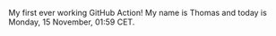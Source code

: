 My first ever working GitHub Action!
My name is Thomas and today is Monday, 15 November, 01:59 CET. 
